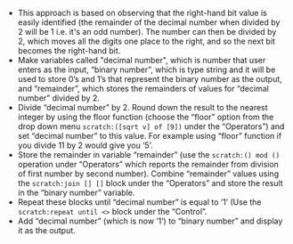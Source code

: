 - This approach is based on observing that the right-hand bit value is easily identified (the remainder of the decimal number when divided by 2 will be 1 i.e. it's an odd number). The number can then be divided by 2, which moves all the digits one place to the right, and so the next bit becomes the right-hand bit.
- Make variables called "decimal number", which is number that user enters as the input, “binary number”, which is type string and it will be used to store 0’s and 1’s that represent the binary number as the output, and “remainder”, which stores the remainders of values for “decimal number” divided by 2.
- Divide “decimal number” by 2. Round down the result to the nearest integer by using the floor function (choose the “floor” option from the drop down menu `scratch:([sqrt v] of [9])` under the “Operators”) and set “decimal number” to this value. For example using “floor” function if you divide 11 by 2 would give you ‘5’.
- Store the remainder in variable “remainder” (use the `scratch:() mod ()` operation under “Operators” which reports the remainder from division of first number by second number). Combine “remainder” values using the `scratch:join [] []` block under the “Operators” and store the result in the “binary number” variable.
- Repeat these blocks until “decimal number” is equal to ‘1’ (Use the `scratch:repeat until <>` block under the “Control”.
- Add “decimal number” (which is now ‘1’) to “binary number” and display it as the output.